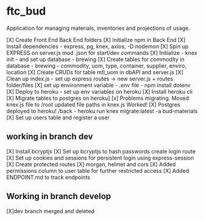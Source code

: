 # ftc_bud
Application for managing materials, inventories and projections of usage.

[X] Create Front End Back End folders
[X] Initialize npm in Back End
[X] Install dependencies - express, pg, knex, axios, -D nodemon
[X] Spin up EXPRESS on server.js mod .json for start/dev commands
[X] Initialize - knex init - and set up database - brewing
[X] Create tables for commodity in database - brewing - commodity, uom, type, container, supplier, enviro, location
[X] Create CRUDs for table mtl_uom in dbAPI and server.js
[X] Clean up index.js - set up express routes -> new server.js + routes folder/files
[X] set up environment variable - .env file - npm install dotenv
[X] Deploy to heroku - set up env variables on heroku
[X] Install heroku cli
[X] Migrate tables to postgres on heroku]
[x] Problems migrating. Moved knex.js file to /root updated file paths in knex.js Worked!
[X] Postgres deployed to heroku! /back - heroku run knex migrate:latest -a bud-materials
[X] Set up users table and register a user
## working in branch dev
[X] Install bcryptjs
[X] Set up bcryptjs to hash passwords create login route
[X] Set up cookies and sessions for persistent login using express-session
[X] Create protected routes
[X] morgan, helmet and cors
[X] Added permissions column to user table for further restricted access
[X] Added ENDPOINT.md to track endpoints

## Working in branch develop
[X]dev branch merged and deleted